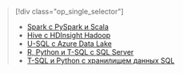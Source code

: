 > [!div class="op_single_selector"]
> * [Spark с PySpark и Scala](../articles/machine-learning/team-data-science-process/walkthroughs-spark.md)
> * [Hive с HDInsight Hadoop](../articles/machine-learning/team-data-science-process/walkthroughs-hdinsight-hadoop.md)
> * [U-SQL с Azure Data Lake](../articles/machine-learning/team-data-science-process/walkthroughs-azure-data-lake.md)
> * [R, Python и T-SQL с SQL Server](../articles/machine-learning/team-data-science-process/walkthroughs-sql-server.md)
> * [T-SQL и Python с хранилищем данных SQL](../articles/machine-learning/team-data-science-process/walkthroughs-sql-data-warehouse.md)
> 
> 

